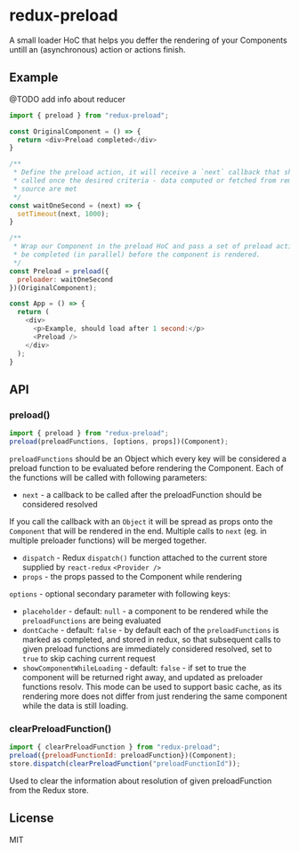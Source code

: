 # redux-preload

A small loader HoC that helps you deffer the rendering of your Components untill an (asynchronous) action or actions finish.

## Example

@TODO add info about reducer

```javascript
import { preload } from "redux-preload";

const OriginalComponent = () => {
  return <div>Preload completed</div>
}

/**
 * Define the preload action, it will receive a `next` callback that should be
 * called once the desired criteria - data computed or fetched from remote
 * source are met
 */
const waitOneSecond = (next) => {
  setTimeout(next, 1000);
}

/**
 * Wrap our Component in the preload HoC and pass a set of preload actions to
 * be completed (in parallel) before the component is rendered.
 */
const Preload = preload({
  preloader: waitOneSecond
})(OriginalComponent);

const App = () => {
  return (
    <div>
      <p>Example, should load after 1 second:</p>
      <Preload />
    </div>
  );
}
```

## API

### preload()

```javascript
import { preload } from "redux-preload";
preload(preloadFunctions, [options, props])(Component);
```

`preloadFunctions` should be an Object which every key will be considered a preload function to be evaluated before rendering the Component. Each of the functions will be called with following parameters:

- `next` - a callback to be called after the preloadFunction should be considered resolved

If you call the callback with an `Object` it will be spread as props onto the `Component` that will be rendered in the end. Multiple calls to `next` (eg. in multiple preloader functions) will be merged together.

- `dispatch` - Redux `dispatch()` function attached to the current store supplied by `react-redux` `<Provider />`
- `props` - the props passed to the Component while rendering

`options` - optional secondary parameter with following keys:

- `placeholder` - default: `null` - a component to be rendered while the `preloadFunctions` are being evaluated
- `dontCache` - default: `false` - by default each of the `preloadFunctions` is marked as completed, and stored in redux, so that subsequent calls to given preload functions are immediately considered resolved, set to `true` to skip caching current request
- `showComponentWhileLoading` - default: `false` - if set to true the component will be returned right away, and updated as preloader functions resolv. This mode can be used to support basic cache, as its rendering more does not differ from just rendering the same component while the data is still loading.

### clearPreloadFunction()

```javascript
import { clearPreloadFunction } from "redux-preload";
preload({preloadFunctionId: preloadFunction})(Component);
store.dispatch(clearPreloadFunction("preloadFunctionId"));
```

Used to clear the information about resolution of given preloadFunction from the Redux store.

## License

MIT